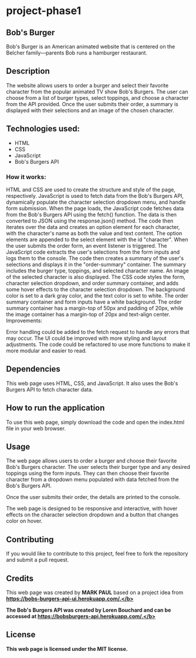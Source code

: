 # project-phase1
## Bob's Burger
Bob's Burger is an American animated website that is centered on the Belcher family—parents Bob runs a hamburger restaurant.

## Description
The website allows users to order a burger and select their favorite character from the popular animated TV show Bob's Burgers. The user can choose from a list of burger types, select toppings, and choose a character from the API provided. Once the user submits their order, a summary is displayed with their selections and an image of the chosen character.

## Technologies used:

- HTML
- CSS
- JavaScript
- Bob's Burgers API

### How it works:

HTML and CSS are used to create the structure and style of the page, respectively.
JavaScript is used to fetch data from the Bob's Burgers API, dynamically populate the character selection dropdown menu, and handle form submission.
When the page loads, the JavaScript code fetches data from the Bob's Burgers API using the fetch() function. The data is then converted to JSON using the response.json() method.
The code then iterates over the data and creates an option element for each character, with the character's name as both the value and text content. The option elements are appended to the select element with the id "character".
When the user submits the order form, an event listener is triggered. The JavaScript code extracts the user's selections from the form inputs and logs them to the console.
The code then creates a summary of the user's selections and displays it in the "order-summary" container. The summary includes the burger type, toppings, and selected character name. An image of the selected character is also displayed.
The CSS code styles the form, character selection dropdown, and order summary container, and adds some hover effects to the character selection dropdown. The background color is set to a dark gray color, and the text color is set to white. The order summary container and form inputs have a white background. The order summary container has a margin-top of 50px and padding of 20px, while the image container has a margin-top of 20px and text-align center.
Improvements:

Error handling could be added to the fetch request to handle any errors that may occur.
The UI could be improved with more styling and layout adjustments.
The code could be refactored to use more functions to make it more modular and easier to read.

## Dependencies
This web page uses HTML, CSS, and JavaScript. It also uses the Bob's Burgers API to fetch character data.

## How to run the application
To use this web page, simply download the code and open the index.html file in your web browser.

## Usage
The web page allows users to order a burger and choose their favorite Bob's Burgers character. The user selects their burger type and any desired toppings using the form inputs. They can then choose their favorite character from a dropdown menu populated with data fetched from the Bob's Burgers API.

Once the user submits their order, the details are printed to the console.

The web page is designed to be responsive and interactive, with hover effects on the character selection dropdown and a button that changes color on hover.

## Contributing
If you would like to contribute to this project, feel free to fork the repository and submit a pull request.

## Credits
This web page was created by <b>MARK PAUL</b> based on a project idea from <b>https://bobs-burgers-api-ui.herokuapp.com/.</b>

The Bob's Burgers API was created by<b> Loren Bouchard</b> and can be accessed at <b>https://bobsburgers-api.herokuapp.com/.</b>

## License
This web page is licensed under the <b> MIT</b> license.

